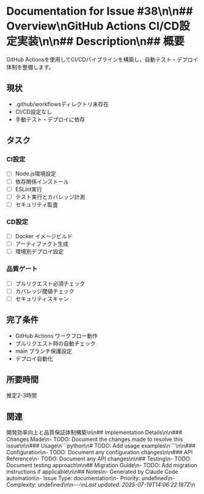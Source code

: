 # Documentation for Issue #38\n\n## Overview\nGitHub Actions CI/CD設定実装\n\n## Description\n## 概要
GitHub Actionsを使用してCI/CDパイプラインを構築し、自動テスト・デプロイ体制を整備します。

## 現状
- .github/workflowsディレクトリ未存在
- CI/CD設定なし
- 手動テスト・デプロイに依存

## タスク
### CI設定
- [ ] Node.js環境設定
- [ ] 依存関係インストール
- [ ] ESLint実行
- [ ] テスト実行とカバレッジ計測
- [ ] セキュリティ監査

### CD設定
- [ ] Docker イメージビルド
- [ ] アーティファクト生成
- [ ] 環境別デプロイ設定

### 品質ゲート
- [ ] プルリクエスト必須チェック
- [ ] カバレッジ閾値チェック
- [ ] セキュリティスキャン

## 完了条件
- GitHub Actions ワークフロー動作
- プルリクエスト時の自動チェック
- main ブランチ保護設定
- デプロイ自動化

## 所要時間
推定2-3時間

## 関連
開発効率向上と品質保証体制構築\n\n## Implementation Details\n\n### Changes Made\n- TODO: Document the changes made to resolve this issue\n\n### Usage\n\`\`\`python\n# TODO: Add usage examples\n\`\`\`\n\n### Configuration\n- TODO: Document any configuration changes\n\n### API Reference\n- TODO: Document any API changes\n\n## Testing\n- TODO: Document testing approach\n\n## Migration Guide\n- TODO: Add migration instructions if applicable\n\n## Notes\n- Generated by Claude Code automation\n- Issue Type: documentation\n- Priority: undefined\n- Complexity: undefined\n\n---\n*Last updated: 2025-07-19T14:06:22.187Z*\n